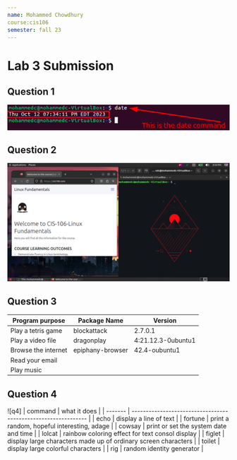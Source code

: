 ```yaml
---
name: Mohammed Chowdhury
course:cis106
semester: fall 23
---
```


# Lab 3 Submission

## Question 1 
![q1.1](q1.1.png)
## Question 2
![q2.1](q2.1.png)
## Question 3

| Program purpose     | Package Name     | Version            |
| ------------------- | ---------------- | ------------------ |
| Play a tetris game  | blockattack      | 2.7.0.1            |
| Play a video file   | dragonplay       | 4:21.12.3-0ubuntu1 |
| Browse the internet | epiphany-browser | 42.4-oubuntu1      |
| Read your email     |                  |                    |
| Play music          |                  |                    |

## Question 4
![q4]
| command | what it does                                                   |
| ------- | -------------------------------------------------------------- |
| echo    | display a line of text                                         |
| fortune | print a random, hopeful interesting, adage                     |
| cowsay  | print or set the system date and time                          |
| lolcat  | rainbow coloring effect for text consol display                |
| figlet  | display large characters made up of ordinary screen characters |
| toilet  | display large colorful characters                              |
| rig     | random identity generator                                      |